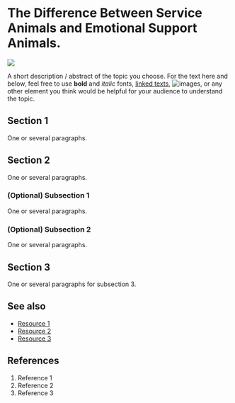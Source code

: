 # The Difference Between Service Animals and Emotional Support Animals.
![](https://www.google.com/url?sa=i&url=https%3A%2F%2Fadvancedcaninetechniques.com%2F2018%2F07%2Fservice-dogs-vs-emotional-support-dogs-vs-therapy-dogs%2F&psig=AOvVaw09CxAKMo4rpvkcvK4SIoPj&ust=1696884271119000&source=images&cd=vfe&opi=89978449&ved=0CBAQjRxqFwoTCOCfl9Wo54EDFQAAAAAdAAAAABAQ)

A short description / abstract of the topic you choose. For the text here and below, feel free to use **bold** and *italic* fonts, [linked texts](url),  ![images](url), or any other element you think would be helpful for your audience to understand the topic.


## Section 1
One or several paragraphs.

## Section 2
One or several paragraphs.
### (Optional) Subsection 1
One or several paragraphs.
### (Optional) Subsection 2
One or several paragraphs.

## Section 3
One or several paragraphs for subsection 3.

## See also
- [Resource 1](url)
- [Resource 2](url)
- [Resource 3](url)

## References
1. Reference 1
2. Reference 2
3. Reference 3